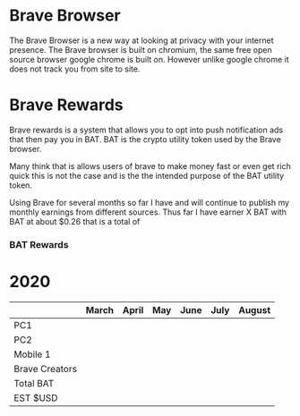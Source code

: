 # Brave Browser
The Brave Browser is a new way at looking at privacy with your internet presence. The Brave browser is built on chromium, the same free open source browser google chrome is built on. However unlike google chrome it does not track you from site to site. 

# Brave Rewards
Brave rewards is a system that allows you to opt into push notification ads that then pay you in BAT. BAT is the crypto utility token used by the Brave browser.

Many think that is allows users of brave to make money fast or even get rich quick this is not the case and is the the intended purpose of the BAT utility token.

Using Brave for several months so far I have and will continue to publish my monthly earnings from different sources. Thus far I have earner X BAT with BAT at about $0.26 that is a total of 


### BAT Rewards

# 2020
| |March             |April       |May   |June       |July|August|
|-|------------------|------------|------|-----------|--- |------|
|PC1||||||
|PC2||||||
|Mobile 1||||||
|Brave Creators||||||
|Total BAT|||||
|EST $USD|||||


<!--stackedit_data:
eyJoaXN0b3J5IjpbMjAyMzk3MzY0MV19
-->